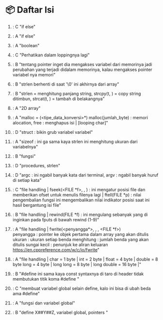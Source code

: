 # 📦 Daftar Isi

1. : C "if else"
2. : A "if else"
3. : A "boolean"
4. : C "Perhatikan dalam loppingnya lagi"
5. : B "tentang pointer inget dia mengakses variabel dari memorinya
   jadi perubahan yang terjadi didalam memorinya, kalau mengakses
   pointer variabel nya memori"
6. : B "strlen berhenti di saat '\0' ini akhirnya dari array"
7. : B "strlen = menghitung panjang string, strcpy(t, <isinya>) = copy string
   ditimbun, strcat(t, <isinya>) = tambah di belakangnya"
8. : A "2D array"
9. : A "malloc <NamaVariabel> = (<tipe_data_konversi>\*) malloc(jumlah_byte) :
   memori alocation, free : menghapus isi | [looping char]"

10. : D "struct : bikin grub variabel variabel"
11. : A "sizeof : ini ga sama kaya strlen ini menghitung ukuran dari variabelnya"
12. : B "fungsi"
13. : D "procedures, strlen"
14. : D "argc : ini ngabil banyak kata dari terminal, argv : ngabil banyak huruf
    di setiap kata"
15. : C "file handling | fseek(<FILE *f>, <offset>, <whence position>) : ini mengatur
    posisi file dan memberikan ofset untuk menulis filenya lagi | ftell(FILE *p) :
    nilai pengembalian fungsi ini mengembalikan nilai indikator posisi saat
    ini hasil bergantung isi file"
16. : B "file handling | rewind(FILE \*f) : ini mengulang sebanyak yang di inginkan pada
    fputs di bawah rewind (1-9)"
17. : A "file handling | fwrite(<penyangga*>, <ukuran>, <penghitung>, <FILE *f>)  
     penyangga : pointer ke objek pertama dalam array yang akan ditulis
    ukuran : ukuran setiap benda
    menghitung : jumlah benda yang akan ditulis
    sungai kecil : penunjuk ke aliran keluaran
    https://en.cppreference.com/w/c/io/fwrite"
18. : A "file handling | char = 1 byte | int = 2 byte | float = 4 byte | double = 8 byte
    long = 4 byte | long long = 8 byte | long double = 16 byte |"
19. : B "#define ini sama kaya const syntaxnya di taro di header tidak membutukan titik koma
    #define <namaVariabel> <isi>"
20. : C "membuat variabel global selain define, kalo ini bisa di ubah beda ama #define"
21. : A "fungsi dan variabel global"
22. : B "define X##Y##Z, variabel global, pointers "

<!-- < = kurang dari
> = ini lebih dari -->
